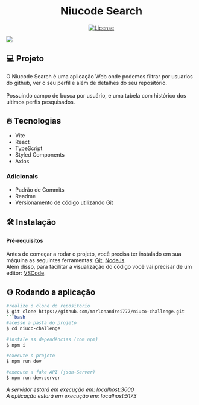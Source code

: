 <h1 align="center">
   Niucode Search
</h1

<br>

<p align="center">
  <a href="https://github.com/marlonandrei777/in8-finances/blob/main/LICENSE.md"><img alt="License" src="https://img.shields.io/static/v1?label=license&message=MIT&color=d248a9&labelColor=000000"></a>
</p>

![](.github/in8.png)

## 💻 Projeto

O Niucode Search é uma aplicação Web onde podemos filtrar por usuarios do github, ver o seu perfil e além de detalhes do seu repositório.<br>
<br>
Possuindo campo de busca por usuário, e uma tabela com histórico dos ultimos perfis pesquisados.
## 🔥 Tecnologias

- Vite
- React
- TypeScript
- Styled Components
- Axios

### Adicionais
- Padrão de Commits
- Readme
- Versionamento de código utilizando Git

## 🛠 Instalação

#### Pré-requisitos
Antes de começar a rodar o projeto, você precisa ter instalado em sua máquina as seguintes ferramentas: 
[Git](https://git-scm.com/), [NodeJs](https://nodejs.org/en/).<br>
Além disso, para facilitar a visualização do código você vai precisar de um editor: [VSCode](https://code.visualstudio.com/).

## ⚙ Rodando a aplicação

```bash
#realize o clone do repositório
$ git clone https://github.com/marlonandrei777/niuco-challenge.git
```bash
#acesse a pasta do projeto
$ cd niuco-challenge
```
```bash 
#instale as dependências (com npm)
$ npm i
```
```bash 
#execute o projeto
$ npm run dev
```
```bash 
#execute a fake API (json-Server)
$ npm run dev:server
```
_A servidor estará em execução em: localhost:3000_ <br/>
_A aplicação estará em execução em: localhost:5173_
